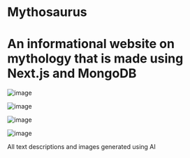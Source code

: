 # Mythosaurus
# An informational website on mythology that is made using Next.js and MongoDB

![image](https://github.com/Richtoizan/next-mythosaurus/assets/67191959/64fb36c8-c266-4b12-a0fc-37ec6492b8f4)

![image](https://github.com/Richtoizan/next-mythosaurus/assets/67191959/7258bb54-7985-4bc2-98a7-cdffeedbc7c0)

![image](https://github.com/Richtoizan/next-mythosaurus/assets/67191959/daa2755b-ba91-4bc3-9819-a8a9185490fd)

![image](https://github.com/Richtoizan/next-mythosaurus/assets/67191959/91f07a5e-f14e-4914-9276-87a52c697eb6)

All text descriptions and images generated using AI

